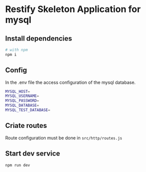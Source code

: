 # Restify Skeleton Application for mysql

## Install dependencies

```bash
# with npm
npm i
```
## Config

In the .env file the access configuration of the mysql database.

```bash
MYSQL_HOST=
MYSQL_USERNAME=
MYSQL_PASSWORD=
MYSQL_DATABASE=
MYSQL_TEST_DATABASE=
```

## Criate routes

Route configuration must be done in `src/http/routes.js`

## Start dev service
```bash
npm run dev
```